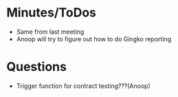# Minutes/ToDos
- Same from last meeting
- Anoop will try to figure out how to do Gingko reporting


# Questions
- Trigger function for contract testing???(Anoop)